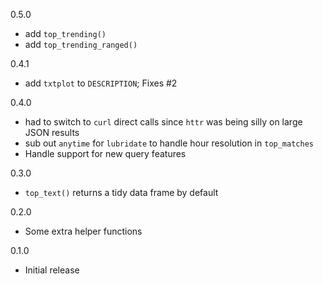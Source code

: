 0.5.0
* add `top_trending()`
* add `top_trending_ranged()`

0.4.1
* add `txtplot` to `DESCRIPTION`; Fixes #2

0.4.0
* had to switch to `curl` direct calls since `httr` was being silly on large JSON results
* sub out `anytime` for `lubridate` to handle hour resolution in `top_matches`
* Handle support for new query features

0.3.0
* `top_text()` returns a tidy data frame by default

0.2.0
* Some extra helper functions

0.1.0 
* Initial release
